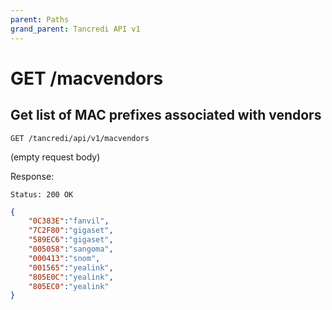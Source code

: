 ```yaml
---
parent: Paths
grand_parent: Tancredi API v1
---
```


# GET /macvendors

## Get list of MAC prefixes associated with vendors

    GET /tancredi/api/v1/macvendors

(empty request body)

Response:

    Status: 200 OK

```json
{
    "0C383E":"fanvil",
    "7C2F80":"gigaset",
    "589EC6":"gigaset",
    "005058":"sangoma",
    "000413":"snom",
    "001565":"yealink",
    "805E0C":"yealink",
    "805EC0":"yealink"
}
```
